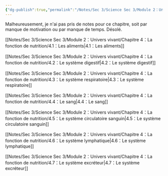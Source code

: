 ```yaml
---
{"dg-publish":true,"permalink":"/Notes/Sec 3/Science Sec 3/Module 2：Univers vivant/Chapitre 4：La fonction de nutrition/"}
---
```


Malheureusement, je n'ai pas pris de notes pour ce chapitre, soit par manque de motivation ou par manque de temps. Désolé.

[[Notes/Sec 3/Science Sec 3/Module 2：Univers vivant/Chapitre 4：La fonction de nutrition/4.1：Les aliments\|4.1：Les aliments]]

[[Notes/Sec 3/Science Sec 3/Module 2：Univers vivant/Chapitre 4：La fonction de nutrition/4.2：Le système digestif\|4.2：Le système digestif]]

[[Notes/Sec 3/Science Sec 3/Module 2：Univers vivant/Chapitre 4：La fonction de nutrition/4.3：Le système respiratoire\|4.3：Le système respiratoire]]

[[Notes/Sec 3/Science Sec 3/Module 2：Univers vivant/Chapitre 4：La fonction de nutrition/4.4：Le sang\|4.4：Le sang]]

[[Notes/Sec 3/Science Sec 3/Module 2：Univers vivant/Chapitre 4：La fonction de nutrition/4.5：Le système circulatoire sanguin\|4.5：Le système circulatoire sanguin]]

[[Notes/Sec 3/Science Sec 3/Module 2：Univers vivant/Chapitre 4：La fonction de nutrition/4.6：Le système lymphatique\|4.6：Le système lymphatique]]

[[Notes/Sec 3/Science Sec 3/Module 2：Univers vivant/Chapitre 4：La fonction de nutrition/4.7：Le système excréteur\|4.7：Le système excréteur]]

